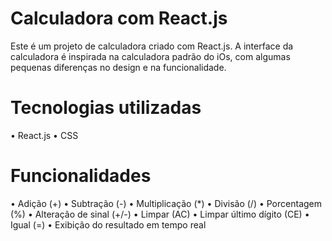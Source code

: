 <h1> Calculadora com React.js </h1>

Este é um projeto de calculadora criado com React.js. A interface da calculadora é inspirada na calculadora padrão do iOs, 
com algumas pequenas diferenças no design e na funcionalidade.

<h1> Tecnologias utilizadas </h1>

• React.js
• CSS

<h1>Funcionalidades</h1>

• Adição (+)
• Subtração (-)
• Multiplicação (*)
• Divisão (/)
• Porcentagem (%)
• Alteração de sinal (+/-)
• Limpar (AC)
• Limpar último dígito (CE)
• Igual (=)
• Exibição do resultado em tempo real
